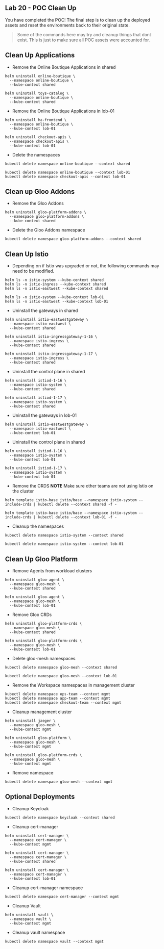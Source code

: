 ## Lab 20 - POC Clean Up <a name="lab-20---poc-clean-up-"></a>


You have completed the POC! The final step is to clean up the deployed assets and reset the environments back to their original state.

> Some of the commands here may try and cleanup things that dont exist. This is just to make sure all POC assets were accounted for. 


## Clean Up Applications

* Remove the Online Boutique Applications in shared
```shell
helm uninstall online-boutique \
  --namespace online-boutique \
  --kube-context shared

helm uninstall toys-catalog \
  --namespace online-boutique \
  --kube-context shared
```

* Remove the Online Boutique Applications in lob-01
```shell
helm uninstall ha-frontend \
  --namespace online-boutique \
  --kube-context lob-01

helm uninstall checkout-apis \
  --namespace checkout-apis \
  --kube-context lob-01
```

* Delete the namespaces
```shell
kubectl delete namespace online-boutique --context shared

kubectl delete namespace online-boutique --context lob-01
kubectl delete namespace checkout-apis --context lob-01
```

## Clean up Gloo Addons

* Remove the Gloo Addons
```shell
helm uninstall gloo-platform-addons \
  --namespace gloo-platform-addons \
  --kube-context shared
```

* Delete the Gloo Addons namespace
```
kubectl delete namespace gloo-platform-addons --context shared
```

## Clean Up Istio

* Depending on if Istio was upgraded or not, the following commands may need to be modified.
```shell
helm ls -n istio-system --kube-context shared
helm ls -n istio-ingress --kube-context shared
helm ls -n istio-eastwest --kube-context shared

helm ls -n istio-system --kube-context lob-01
helm ls -n istio-eastwest --kube-context lob-01
```

* Uninstall the gateways in shared
```shell
helm uninstall istio-eastwestgateway \
  --namespace istio-eastwest \
  --kube-context shared

helm uninstall istio-ingressgateway-1-16 \
  --namespace istio-ingress \
  --kube-context shared

helm uninstall istio-ingressgateway-1-17 \
  --namespace istio-ingress \
  --kube-context shared
```

* Uninstall the control plane in shared
```shell
helm uninstall istiod-1-16 \
  --namespace istio-system \
  --kube-context shared

helm uninstall istiod-1-17 \
  --namespace istio-system \
  --kube-context shared
```

* Uninstall the gateways in lob-01
```shell
helm uninstall istio-eastwestgateway \
  --namespace istio-eastwest \
  --kube-context lob-01
```

* Uninstall the control plane in shared
```shell
helm uninstall istiod-1-16 \
  --namespace istio-system \
  --kube-context lob-01

helm uninstall istiod-1-17 \
  --namespace istio-system \
  --kube-context lob-01
```

* Remove the CRDS **NOTE** Make sure other teams are not using Istio on the cluster
```shell
helm template istio-base istio/base --namespace istio-system --include-crds | kubectl delete --context shared -f -

helm template istio-base istio/base --namespace istio-system --include-crds | kubectl delete --context lob-01 -f -
```

* Cleanup the namespaces
```shell
kubectl delete namespace istio-system --context shared

kubectl delete namespace istio-system --context lob-01
```

## Clean Up Gloo Platform

* Remove Agents from workload clusters
```shell
helm uninstall gloo-agent \
  --namespace gloo-mesh \
  --kube-context shared

helm uninstall gloo-agent \
  --namespace gloo-mesh \
  --kube-context lob-01
```

* Remove Gloo CRDs
```shell
helm uninstall gloo-platform-crds \
  --namespace gloo-mesh \
  --kube-context shared

helm uninstall gloo-platform-crds \
  --namespace gloo-mesh \
  --kube-context lob-01
```

* Delete gloo-mesh namespaces
```shell
kubectl delete namespace gloo-mesh --context shared

kubectl delete namespace gloo-mesh --context lob-01
```

* Remove the Workspace namespaces in management cluster
```shell
kubectl delete namespace ops-team --context mgmt
kubectl delete namespace app-team --context mgmt
kubectl delete namespace checkout-team --context mgmt
```

* Cleanup management cluster
```shell
helm uninstall jaeger \
  --namespace gloo-mesh \
  --kube-context mgmt

helm uninstall gloo-platform \
  --namespace gloo-mesh \
  --kube-context mgmt

helm uninstall gloo-platform-crds \
  --namespace gloo-mesh \
  --kube-context mgmt
```

* Remove namespace
```shell
kubectl delete namespace gloo-mesh --context mgmt
```

## Optional Deployments

* Cleanup Keycloak
```shell
kubectl delete namespace keycloak --context shared
```

* Cleanup cert-manager
```shell
helm uninstall cert-manager \
  --namespace cert-manager \
  --kube-context mgmt

helm uninstall cert-manager \
  --namespace cert-manager \
  --kube-context shared

helm uninstall cert-manager \
  --namespace cert-manager \
  --kube-context lob-01
```

* Cleanup cert-manager namespace
```shell
kubectl delete namespace cert-manager --context mgmt
```

* Cleanup Vault
```shell
helm uninstall vault \
  --namespace vault \
  --kube-context mgmt
```

* Cleanup vault namespace
```shell
kubectl delete namespace vault --context mgmt
```
